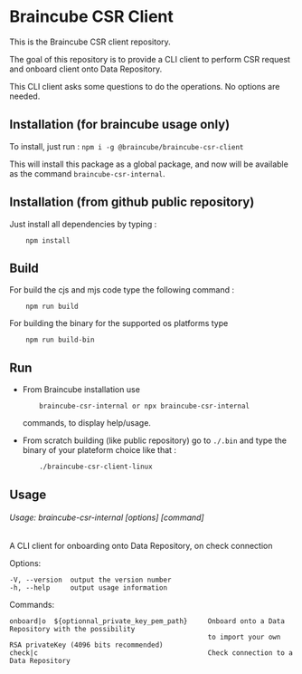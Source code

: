 # Braincube CSR Client

This is the Braincube CSR client repository.

The goal of this repository is to provide a CLI client to perform CSR request and onboard client onto Data Repository.

This CLI client asks some questions to do the operations. No options are needed.

## Installation (for braincube usage only)
To install, just run :
`npm i -g @braincube/braincube-csr-client`

This will install this package as a global package, and now will be available as the command `braincube-csr-internal`.

## Installation (from github public repository)
Just install all dependencies by typing :
```
    npm install
```

## Build
For build the cjs and mjs code type the following command :
```
    npm run build
```
For building the binary for the supported os platforms type
```
    npm run build-bin
```

## Run

* From Braincube installation use
    ```
        braincube-csr-internal or npx braincube-csr-internal
    ```
    commands, to display help/usage.

* From scratch building (like public repository) go to `./.bin` and type the binary of your plateform choice like that :
    ```
        ./braincube-csr-client-linux
    ```

## Usage

###### Usage: braincube-csr-internal [options] [command]

  A CLI client for onboarding onto Data Repository, on check connection

  Options:

    -V, --version  output the version number
    -h, --help     output usage information

  Commands:

    onboard|o  ${optionnal_private_key_pem_path}     Onboard onto a Data Repository with the possibility 
                                                     to import your own RSA privateKey (4096 bits recommended)
    check|c                                          Check connection to a Data Repository

